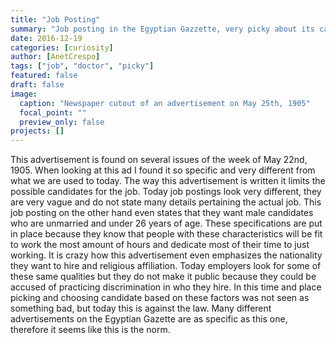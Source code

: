 ```yaml
---
title: "Job Posting"
summary: "Job posting in the Egyptian Gazzette, very picky about its candidates."
date: 2016-12-19
categories: [curiosity]
author: [AnetCrespo]
tags: ["job", "doctor", "picky"]
featured: false
draft: false
image:
  caption: "Newspaper cutout of an advertisement on May 25th, 1905"
  focal_point: ""
  preview_only: false
projects: []
---
```

This advertisement is found on several issues of the week of May 22nd, 1905. When looking at this ad I found it so specific and very different from what we are used to today. The way this advertisement is written it limits the possible candidates for the job. Today job postings look very different, they are very vague and do not state many details pertaining the actual job. This job posting on the other hand even states that they want male candidates who are unmarried and under 26 years of age. These specifications are put in place because they know that people with these characteristics will be fit to work the most amount of hours and dedicate most of their time to just working. It is crazy how this advertisement even emphasizes the nationality they want to hire and religious affiliation. Today employers look for some of these same qualities but they do not make it public because they could be accused of practicing discrimination in who they hire. In this time and place picking and choosing candidate based on these factors was not seen as something bad, but today this is against the law. Many different advertisements on the Egyptian Gazette are as specific as this one, therefore it seems like this is the norm.
